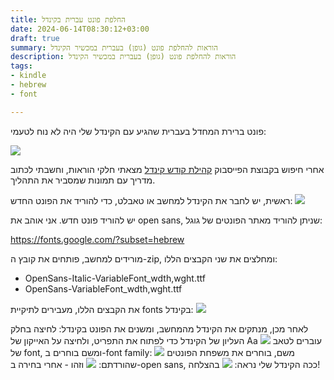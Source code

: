 ```yaml
---
title: החלפת פונט עברית בקינדל
date: 2024-06-14T08:30:12+03:00
draft: true
summary: הוראות להחלפת פונט (גופן) בעברית במכשיר הקינדל
description: הוראות להחלפת פונט (גופן) בעברית במכשיר הקינדל
tags:
- kindle
- hebrew
- font

---
```


פונט ברירת המחדל בעברית שהגיע עם הקינדל שלי היה לא נוח לטעמי:

![](default_font.jpg)

אחרי חיפוש בקבוצת הפייסבוק [קהילת קודש קינדל](https://www.facebook.com/groups/180912105377992) מצאתי חלקי הוראות, וחשבתי לכתוב מדריך עם תמונות שמסביר את התהליך.

ראשית, יש לחבר את הקינדל למחשב או טאבלט, כדי להוריד את הפונט החדש:
![](connect_kindle.jpg)


יש להוריד פונט חדש. אני אוהב את open sans, שניתן להוריד מאתר הפונטים של גוגל:

https://fonts.google.com/?subset=hebrew

מורידים למחשב, פותחים את קובץ ה-zip, ומחלצים את שני הקבצים הללו:

* OpenSans-Italic-VariableFont_wdth,wght.ttf
* OpenSans-VariableFont_wdth,wght.ttf

את הקבצים הללו, מעבירים לתיקיית fonts בקינדל:
![](kindle_fonts_folder.jpg)

לאחר מכן, מנתקים את הקינדל מהמחשב, ומשנים את הפונט בקינדל:
לחיצה בחלק העליון של הקינדל כדי לפתוח את התפריט, ולחיצה על האייקון של Aa
![](top_click.jpg)
עוברים לטאב של font, ומשם בוחרים ב-font family:
![](choose_font_family.jpg)
משם, בוחרים את משפחת הפונטים שהורדתם:
![](pick_font_family.jpg)
וזהו - אחרי בחירה ב-open sans, ככה הקינדל שלי נראה:
![](open_sans.jpg)
בהצלחה!
